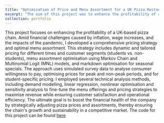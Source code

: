 ```yaml
---
title: "Optimisation of Price and Menu Assortment for a UK Pizza Restaurant Chain"
excerpt: "The aim of this project was to enhance the profitability of a UK-based pizza chain facing financial challenges. I developed a comprehensive pricing strategy that includes dynamic pricing, tailored pricing for students, and menu assortment optimization. Utilising simulated consumer data, the strategy focuses on optimising prices for peak and non-peak periods and special student rates. I used techniques like demand modeling, linear regression and optimization models to adjust pricing and menu offerings strategically, aiming to maximise revenue and ensure operational efficiency in response to economic pressures. <br/><img src='/images/pizza.webp'>"
collection: portfolio
---
```

This project focuses on enhancing the profitability of a UK-based pizza chain. Amid financial challenges caused by inflation, wage increases, and the impacts of 
the pandemic, I developed a comprehensive pricing strategy and optimal menu assortment. This strategy includes dynamic and tailored pricing for different times and customer 
segments (students vs. non-students), menu assortment optimisation using Markov Chain and Multinomial Logit (MNL) models, and markdown optimisation for seasonal specials.
The approach uses simulated survey data to analyse consumer willingness to pay, optimising prices for peak and non-peak periods, and for student-specific pricing. 
I employed several technical analysis methods, including demand modelling, linear regression, nonlinear optimisation and sensitivity analysis to fine-tune the menu offerings and 
pricing strategies to maximise revenue while ensuring customer satisfaction and operational efficiency. The ultimate goal is to boost the financial health of the company by 
strategically adjusting pizza prices and assortments, thereby ensuring the chain's growth and sustainability in a competitive market. The code for this project can be found [here](https://github.com/GiuseppeIncardona9/Data-Driven-Projects/tree/main/Pizza%20Pilgrims%20Price%20Optimisation)


